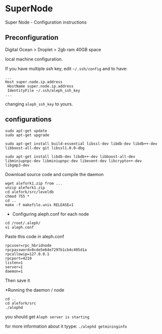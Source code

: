 # SuperNode
Super Node - Configuration instructions

## Preconfiguration
Digital Ocean > Droplet > 2gb ram 40GB space

local machine configuration.

If you have multiple ssh key, edit `~/.ssh/config` and to have:

```
...
Host super.node.ip.address
 HostName super.node.ip.address
 IdentityFile ~/.ssh/aleph_ssh_key
...

```

changing `aleph_ssh_key` to yours.


## configurations

```
sudo apt-get update
sudo apt-get upgrade

sudo apt-get install build-essential libssl-dev libdb-dev libdb++-dev libboost-all-dev git libssl1.0.0-dbg

sudo apt-get install libdb-dev libdb++-dev libboost-all-dev libminiupnpc-dev libminiupnpc-dev libevent-dev libcrypto++-dev libgmp3-dev
```

Download source code and compile the daemon
```
wget alefork1.zip from ...
unzip alefork1.zip
cd alefork/src/leveldb
chmod 755 *
cd ..
make -f makefile.unix RELEASE=1
```

* Configuring aleph.conf for each node
```
cd /root/.aleph/
vi aleph.conf
```
Paste this code in aleph.conf

```
rpcuser=rpc_hbridnode
rpcpassword=8cde5e64e7297b1cb4c495d1a
rpcallowip=127.0.0.1
rpcport=4210
listen=1
server=1
daemon=1
```

Then save it

*Running the daemon / node

```
cd ..
cd alefork/src
./alephd
```

you should get `Aleph server is starting`

for more information about it tyype: `./alephd getmininginfo`
